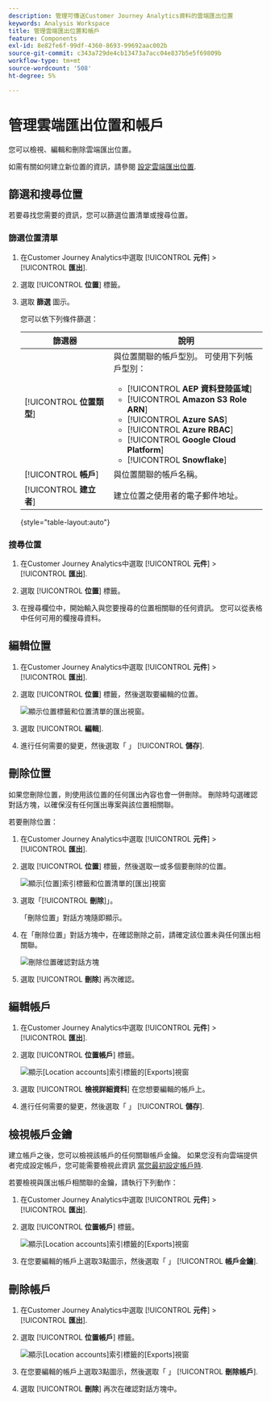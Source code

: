 ```yaml
---
description: 管理可傳送Customer Journey Analytics資料的雲端匯出位置
keywords: Analysis Workspace
title: 管理雲端匯出位置和帳戶
feature: Components
exl-id: 8e82fe6f-99df-4360-8693-99692aac002b
source-git-commit: c343a729de4cb13473a7acc04e837b5e5f69809b
workflow-type: tm+mt
source-wordcount: '508'
ht-degree: 5%

---
```


# 管理雲端匯出位置和帳戶

您可以檢視、編輯和刪除雲端匯出位置。

如需有關如何建立新位置的資訊，請參閱 [設定雲端匯出位置](/help/components/exports/cloud-export-locations.md).

## 篩選和搜尋位置

若要尋找您需要的資訊，您可以篩選位置清單或搜尋位置。

### 篩選位置清單

1. 在Customer Journey Analytics中選取 [!UICONTROL **元件**] > [!UICONTROL **匯出**].

1. 選取 [!UICONTROL **位置**] 標籤。

1. 選取 **篩選** 圖示。

   <!-- add screenshot -->

   您可以依下列條件篩選：

   | 篩選器 | 說明 |
   |---------|----------|
   | [!UICONTROL **位置類型**]<!--should this be changed to Account type?--> | 與位置關聯的帳戶型別。 可使用下列帳戶型別： <ul><li>[!UICONTROL **AEP 資料登陸區域**]</li><li>[!UICONTROL **Amazon S3 Role ARN**]</li><li>[!UICONTROL **Azure SAS**]</li><li>[!UICONTROL **Azure RBAC**]</li><li>[!UICONTROL **Google Cloud Platform**]</li><li>[!UICONTROL **Snowflake**]</li></ul> |
   | [!UICONTROL **帳戶**] | 與位置關聯的帳戶名稱。 |
   | [!UICONTROL **建立者**] | 建立位置之使用者的電子郵件地址。 |

   {style="table-layout:auto"}

### 搜尋位置

1. 在Customer Journey Analytics中選取 [!UICONTROL **元件**] > [!UICONTROL **匯出**].

1. 選取 [!UICONTROL **位置**] 標籤。

1. 在搜尋欄位中，開始輸入與您要搜尋的位置相關聯的任何資訊。 您可以從表格中任何可用的欄搜尋資料。

## 編輯位置

1. 在Customer Journey Analytics中選取 [!UICONTROL **元件**] > [!UICONTROL **匯出**].

1. 選取 [!UICONTROL **位置**] 標籤，然後選取要編輯的位置。

   ![顯示位置標籤和位置清單的匯出視窗。](assets/locations-edit.png)

1. 選取 [!UICONTROL **編輯**].

1. 進行任何需要的變更，然後選取「 」 [!UICONTROL **儲存**].

## 刪除位置

如果您刪除位置，則使用該位置的任何匯出內容也會一併刪除。 刪除時勾選確認對話方塊，以確保沒有任何匯出專案與該位置相關聯。

若要刪除位置：

1. 在Customer Journey Analytics中選取 [!UICONTROL **元件**] > [!UICONTROL **匯出**].

1. 選取 [!UICONTROL **位置**] 標籤，然後選取一或多個要刪除的位置。

   ![顯示[位置]索引標籤和位置清單的[匯出]視窗](assets/locations-edit.png)

1. 選取「[!UICONTROL **刪除**]」。

   「刪除位置」對話方塊隨即顯示。

1. 在「刪除位置」對話方塊中，在確認刪除之前，請確定該位置未與任何匯出相關聯。

   ![刪除位置確認對話方塊](assets/delete-location-confirmation-dialog.png)

1. 選取 [!UICONTROL **刪除**] 再次確認。

## 編輯帳戶

1. 在Customer Journey Analytics中選取 [!UICONTROL **元件**] > [!UICONTROL **匯出**].

1. 選取 [!UICONTROL **位置帳戶**] 標籤。

   ![顯示[Location accounts]索引標籤的[Exports]視窗](assets/account-add.png)

1. 選取 [!UICONTROL **檢視詳細資料**] 在您想要編輯的帳戶上。

1. 進行任何需要的變更，然後選取「 」 [!UICONTROL **儲存**].

## 檢視帳戶金鑰

建立帳戶之後，您可以檢視該帳戶的任何關聯帳戶金鑰。 如果您沒有向雲端提供者完成設定帳戶，您可能需要檢視此資訊 [當您最初設定帳戶時](/help/components/exports/cloud-export-accounts.md).

若要檢視與匯出帳戶相關聯的金鑰，請執行下列動作：

1. 在Customer Journey Analytics中選取 [!UICONTROL **元件**] > [!UICONTROL **匯出**].

1. 選取 [!UICONTROL **位置帳戶**] 標籤。

   ![顯示[Location accounts]索引標籤的[Exports]視窗](assets/account-add.png)

1. 在您要編輯的帳戶上選取3點圖示，然後選取「 」 [!UICONTROL **帳戶金鑰**].

## 刪除帳戶

1. 在Customer Journey Analytics中選取 [!UICONTROL **元件**] > [!UICONTROL **匯出**].

1. 選取 [!UICONTROL **位置帳戶**] 標籤。

   ![顯示[Location accounts]索引標籤的[Exports]視窗](assets/account-add.png)

1. 在您要編輯的帳戶上選取3點圖示，然後選取「 」 [!UICONTROL **刪除帳戶**].

1. 選取 [!UICONTROL **刪除**] 再次在確認對話方塊中。
